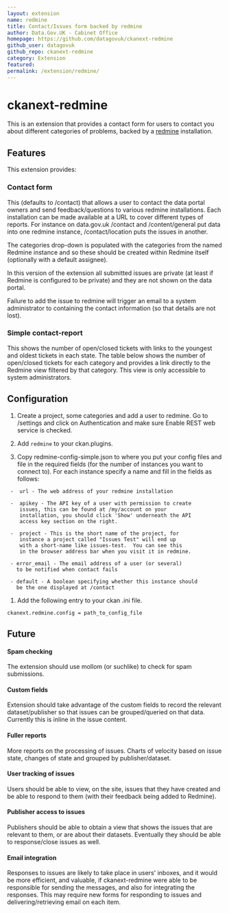 ```yaml
---
layout: extension
name: redmine
title: Contact/Issues form backed by redmine
author: Data.Gov.UK - Cabinet Office
homepage: https://github.com/datagovuk/ckanext-redmine
github_user: datagovuk
github_repo: ckanext-redmine
category: Extension
featured: 
permalink: /extension/redmine/
---
```



ckanext-redmine
===============

This is an extension that provides a contact form for users to contact you about different categories of problems, backed by a [redmine](http://www.redmine.org/) installation.

Features
--------

This extension provides:

### Contact form

This (defaults to /contact) that allows a user to contact the data portal owners and send feedback/questions to various redmine installations. Each installation can be made available at a URL to cover different types of reports. For instance on data.gov.uk /contact and /content/general put data into one redmine instance, /contact/location puts the issues in another.

The categories drop-down is populated with the categories from the named Redmine instance and so these should be created within Redmine itself (optionally with a default assignee).

In this version of the extension all submitted issues are private (at least if Redmine is configured to be private) and they are not shown on the data portal.

Failure to add the issue to redmine will trigger an email to a system administrator to containing the contact information (so that details are not lost).

### Simple contact-report

This shows the number of open/closed tickets with links to the youngest and oldest tickets in each state. The table below shows the number of open/closed tickets for each category and provides a link directly to the Redmine view filtered by that category. This view is only accessible to system administrators.

Configuration
-------------

1.  Create a project, some categories and add a user to redmine. Go to /settings and click on Authentication and make sure Enable REST web service is checked.

2.  Add `redmine` to your ckan.plugins.

3.  Copy redmine-config-simple.json to where you put your config files and file in the required fields (for the number of instances you want to connect to). For each instance specify a name and fill in the fields as follows:

<!-- -->

     -  url - The web address of your redmine installation 
     
     -  apikey - The API key of a user with permission to create 
        issues, this can be found at /my/account on your 
        installation, you should click 'Show' underneath the API 
        access key section on the right.
     
     -  project - This is the short name of the project, for 
        instance a project called "Issues Test" will end up 
        with a short-name like issues-test.  You can see this 
        in the browser address bar when you visit it in redmine.
     
     - error_email - The email address of a user (or several) 
       to be notified when contact fails
     
     - default - A boolean specifying whether this instance should
       be the one displayed at /contact

1.  Add the following entry to your ckan .ini file.

<!-- -->

    ckanext.redmine.config = path_to_config_file

Future
------

#### Spam checking

The extension should use mollom (or suchlike) to check for spam submissions.

#### Custom fields

Extension should take advantage of the custom fields to record the relevant dataset/publisher so that issues can be grouped/queried on that data. Currently this is inline in the issue content.

#### Fuller reports

More reports on the processing of issues. Charts of velocity based on issue state, changes of state and grouped by publisher/dataset.

#### User tracking of issues

Users should be able to view, on the site, issues that they have created and be able to respond to them (with their feedback being added to Redmine).

#### Publisher access to issues

Publishers should be able to obtain a view that shows the issues that are relevant to them, or are about their datasets. Eventually they should be able to response/close issues as well.

#### Email integration

Responses to issues are likely to take place in users' inboxes, and it would be more efficient, and valuable, if ckanext-redmine were able to be responsible for sending the messages, and also for integrating the responses. This may require new forms for responding to issues and delivering/retrieving email on each item.


